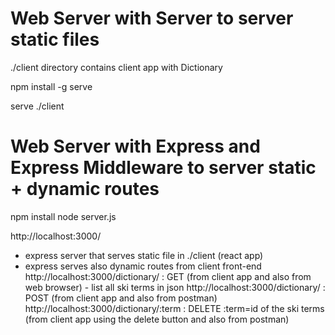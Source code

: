 # Web Server with Server to server static files
./client directory contains client app with Dictionary

npm install -g serve

serve ./client

# Web Server with Express and Express Middleware to server static + dynamic routes
npm install
node server.js

http://localhost:3000/

- express server that serves static file in ./client (react app)
- express serves also dynamic routes from client front-end
  http://localhost:3000/dictionary/ : GET (from client app and also from web browser) - list all ski terms in json
  http://localhost:3000/dictionary/ : POST (from client app and also from postman)
  http://localhost:3000/dictionary/:term : DELETE :term=id of the ski terms (from client app using the delete button and also from postman)
